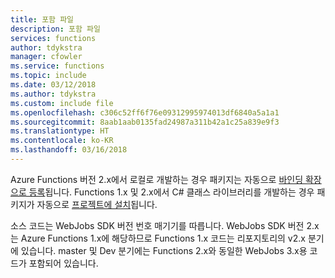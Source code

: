 ```yaml
---
title: 포함 파일
description: 포함 파일
services: functions
author: tdykstra
manager: cfowler
ms.service: functions
ms.topic: include
ms.date: 03/12/2018
ms.author: tdykstra
ms.custom: include file
ms.openlocfilehash: c306c52ff6f76e09312995974013df6840a5a1a1
ms.sourcegitcommit: 8aab1aab0135fad24987a311b42a1c25a839e9f3
ms.translationtype: HT
ms.contentlocale: ko-KR
ms.lasthandoff: 03/16/2018
---
```

Azure Functions 버전 2.x에서 로컬로 개발하는 경우 패키지는 자동으로 [바인딩 확장으로 등록](../articles/azure-functions/functions-triggers-bindings.md#local-development-azure-functions-core-tools)됩니다. Functions 1.x 및 2.x에서 C# 클래스 라이브러리를 개발하는 경우 패키지가 자동으로 [프로젝트에 설치](../articles/azure-functions/functions-triggers-bindings.md#local-c-development-using-visual-studio-or-vs-code)됩니다. 

소스 코드는 WebJobs SDK 버전 번호 매기기를 따릅니다. WebJobs SDK 버전 2.x는 Azure Functions 1.x에 해당하므로 Functions 1.x 코드는 리포지토리의 v2.x 분기에 있습니다. master 및 Dev 분기에는 Functions 2.x와 동일한 WebJobs 3.x용 코드가 포함되어 있습니다.

